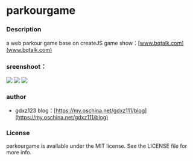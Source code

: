 # parkourgame

### Description
a web parkour game base on createJS
game show：[www.bqtalk.com](www.bqtalk.com) 

### sreenshoot：
[//]: ![](http://ofjgt9lwa.bkt.clouddn.com/2.png)
![](http://ofjgt9lwa.bkt.clouddn.com/3.png)
![](http://ofjgt9lwa.bkt.clouddn.com/4.png)
![](http://ofjgt9lwa.bkt.clouddn.com/5.png)

### author 
- gdxz123
blog：[https://my.oschina.net/gdxz111/blog](https://my.oschina.net/gdxz111/blog) 

### License
parkourgame is available under the MIT license. See the LICENSE file for more info.


